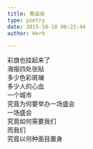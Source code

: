 ```yaml
---  
title: 青运会  
type: poetry  
date: 2015-10-18 06:22:44  
author: Herb  

---  
```

彩旗也挂起来了  
海报四处张贴  
多少色彩斑斓  
多少人的心血  
一个城市  
究竟为何要举办一场盛会  
一场盛会  
究竟如何需要我们  
而我们  
究竟以何种面目置身  
